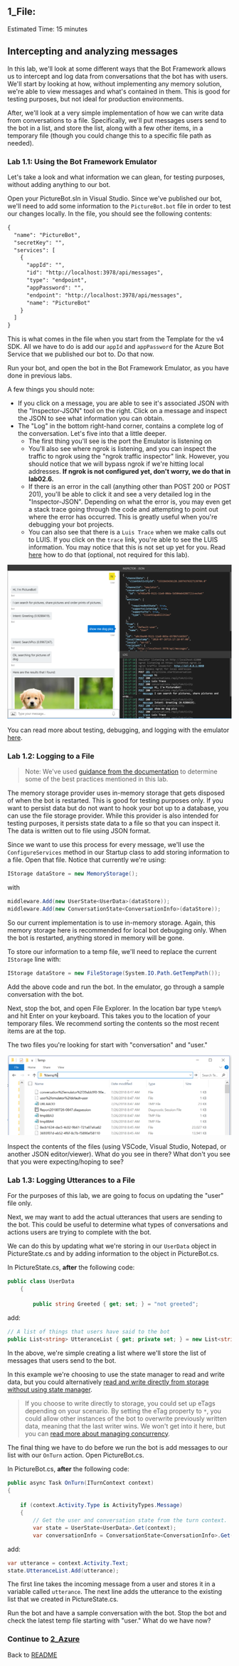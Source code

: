 ## 1_File:
Estimated Time: 15 minutes

## Intercepting and analyzing messages

In this lab, we'll look at some different ways that the Bot Framework allows us to intercept and log data from conversations that the bot has with users. We'll start by looking at how, without implementing any memory solution, we're able to view messages and what's contained in them. This is good for testing purposes, but not ideal for production environments. 

After, we'll look at a very simple implementation of how we can write data from conversations to a file. Specifically, we'll put messages users send to the bot in a list, and store the list, along with a few other items, in a temporary file (though you could change this to a specific file path as needed).

### Lab 1.1: Using the Bot Framework Emulator  

Let's take a look and what information we can glean, for testing purposes, without adding anything to our bot.  

Open your PictureBot.sln in Visual Studio. Since we've published our bot, we'll need to add some information to the `PictureBot.bot` file in order to test our changes locally. In the file, you should see the following contents:

```html
{
  "name": "PictureBot",
  "secretKey": "",
  "services": [
    {
      "appId": "",
      "id": "http://localhost:3978/api/messages",
      "type": "endpoint",
      "appPassword": "",
      "endpoint": "http://localhost:3978/api/messages",
      "name": "PictureBot"
    }
  ]
}
```
This is what comes in the file when you start from the Template for the v4 SDK. All we have to do is add our `appId` and `appPassword` for the Azure Bot Service that we published our bot to. Do that now.  

Run your bot, and open the bot in the Bot Framework Emulator, as you have done in previous labs.  

A few things you should note:  
- If you click on a message, you are able to see it's associated JSON with the "Inspector-JSON" tool on the right. Click on a message and inspect the JSON to see what information you can obtain.  
- The "Log" in the bottom right-hand corner, contains a complete log of the conversation. Let's five into that a little deeper.
    - The first thing you'll see is the port the Emulator is listening on
    - You'll also see where ngrok is listening, and you can inspect the traffic to ngrok using the "ngrok traffic inspector" link. However, you should notice that we will bypass ngrok if we're hitting local addresses. **If ngrok is not configured yet, don't worry, we do that in lab02.6.**
    - If there is an error in the call (anything other than POST 200 or POST 201), you'll be able to click it and see a very detailed log in the "Inspector-JSON". Depending on what the error is, you may even get a stack trace going through the code and attempting to point out where the error has occurred. This is greatly useful when you're debugging your bot projects.
    - You can also see that there is a `Luis Trace` when we make calls out to LUIS. If you click on the `trace` link, you're able to see the LUIS information. You may notice that this is not set up yet for you. Read [here](https://docs.microsoft.com/en-us/azure/bot-service/bot-service-debug-emulator?view=azure-bot-service-3.0#add-language-services) how to do that (optional, not required for this lab).  

![Emulator](./resources/assets/emulator.png)  

You can read more about testing, debugging, and logging with the emulator [here](https://docs.microsoft.com/en-us/azure/bot-service/bot-service-debug-emulator?view=azure-bot-service-4.0).  


### Lab 1.2: Logging to a File  

> Note: We've used [guidance from the documentation](https://docs.microsoft.com/en-us/azure/bot-service/bot-builder-howto-v4-state?view=azure-bot-service-4.0&tabs=csharp#file-storage) to determine some of the best practices mentioned in this lab.  

The memory storage provider uses in-memory storage that gets disposed of when the bot is restarted. This is good for testing purposes only. If you want to persist data but do not want to hook your bot up to a database, you can use the file storage provider. While this provider is also intended for testing purposes, it persists state data to a file so that you can inspect it. The data is written out to file using JSON format.  

Since we want to use this process for every message, we'll use the `ConfigureServices` method in our Startup class to add storing information to a file. Open that file. Notice that currently we're using:  
```csharp
IStorage dataStore = new MemoryStorage();
```
with 
```csharp
middleware.Add(new UserState<UserData>(dataStore));
middleware.Add(new ConversationState<ConversationInfo>(dataStore));
```
So our current implementation is to use in-memory storage. Again, this memory storage here is recommended for local bot debugging only. When the bot is restarted, anything stored in memory will be gone.  

To store our information to a temp file, we'll need to replace the current `IStorage` line with:
```csharp
IStorage dataStore = new FileStorage(System.IO.Path.GetTempPath());
```
Add the above code and run the bot. In the emulator, go through a sample conversation with the bot.  

Next, stop the bot, and open File Explorer. In the location bar type `%temp%` and hit Enter on your keyboard. This takes you to the location of your temporary files. We recommend sorting the contents so the most recent items are at the top.  

The two files you're looking for start with "conversation" and "user."  

![File Explorer view](./resources/assets/fileexplorer.png)

Inspect the contents of the files (using VSCode, Visual Studio, Notepad, or another JSON editor/viewer). What do you see in there? What don't you see that you were expecting/hoping to see?  

### Lab 1.3: Logging Utterances to a File

For the purposes of this lab, we are going to focus on updating the "user" file only.  

Next, we may want to add the actual utterances that users are sending to the bot. This could be useful to determine what types of conversations and actions users are trying to complete with the bot.  

We can do this by updating what we're storing in our `UserData` object in PictureState.cs and by adding information to the object in PictureBot.cs.  

In PictureState.cs, **after** the following code:
```csharp
public class UserData
    {

        public string Greeted { get; set; } = "not greeted";
```
add:
```csharp
// A list of things that users have said to the bot
public List<string> UtteranceList { get; private set; } = new List<string>();

```
In the above, we're simple creating a list where we'll store the list of messages that users send to the bot.  

In this example we're choosing to use the state manager to read and write data, but you could alternatively [read and write directly from storage without using state manager](https://docs.microsoft.com/en-us/azure/bot-service/bot-builder-howto-v4-storage?view=azure-bot-service-4.0&tabs=csharpechorproperty%2Ccsetagoverwrite%2Ccsetag).  


> If you choose to write directly to storage, you could set up eTags depending on your scenario. By setting the eTag property to `*`, you could allow other instances of the bot to overwrite previously written data, meaning that the last writer wins. We won't get into it here, but you can [read more about managing concurrency](https://docs.microsoft.com/en-us/azure/bot-service/bot-builder-howto-v4-storage?view=azure-bot-service-4.0&tabs=csharpechorproperty%2Ccsetagoverwrite%2Ccsetag#manage-concurrency-using-etags).  

The final thing we have to do before we run the bot is add messages to our list with our `OnTurn` action. Open PictureBot.cs.  

In PictureBot.cs, **after** the following code:
```csharp
public async Task OnTurn(ITurnContext context)
{

    if (context.Activity.Type is ActivityTypes.Message)
    {
        // Get the user and conversation state from the turn context.
        var state = UserState<UserData>.Get(context);
        var conversationInfo = ConversationState<ConversationInfo>.Get(context);
```
add:  
```csharp
var utterance = context.Activity.Text;
state.UtteranceList.Add(utterance);
```
The first line takes the incoming message from a user and stores it in a variable called `utterance`. The next line adds the utterance to the existing list that we created in PictureState.cs.  

Run the bot and have a sample conversation with the bot. Stop the bot and check the latest temp file starting with "user." What do we have now?  


### Continue to [2_Azure](./2_Azure.md)
Back to [README](./0_README.md)
